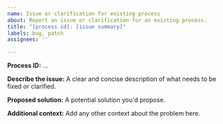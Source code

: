 ```yaml
---
name: Issue or clarification for existing process
about: Report an issue or clarification for an existing process.
title: "[process id]: [issue summary]"
labels: bug, patch
assignees: ''

---
```


**Process ID:** ...

**Describe the issue:**
A clear and concise description of what needs to be fixed or clarified.

**Proposed solution:**
A potential solution you'd propose.

**Additional context:**
Add any other context about the problem here.
